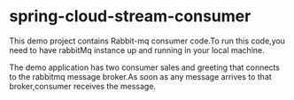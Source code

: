 # spring-cloud-stream-consumer

This demo project contains Rabbit-mq consumer code.To run this code,you need to have rabbitMq instance up and running in your
local machine.

The demo application has two consumer sales and greeting that connects to the rabbitmq message broker.As soon as any message arrives to
that broker,consumer receives the message.
